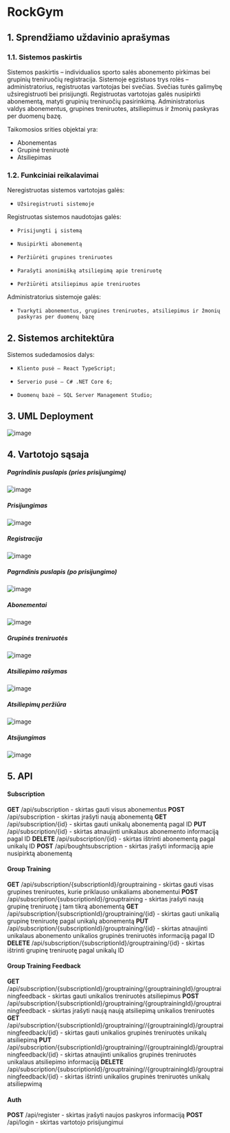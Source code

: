 # RockGym

## 1. Sprendžiamo uždavinio aprašymas
### 1.1. Sistemos paskirtis

Sistemos paskirtis – individualios sporto salės abonemento pirkimas bei grupinių treniruočių registracija. Sistemoje egzistuos trys rolės – administratorius, registruotas vartotojas bei svečias. Svečias turės galimybę užsiregistruoti bei prisijungti. Registruotas vartotojas galės nusipirkti abonementą, matyti grupinių treniruočių pasirinkimą. Administratorius valdys abonementus, grupines treniruotes, atsiliepimus ir žmonių paskyras per duomenų bazę.

Taikomosios srities objektai yra:
 - Abonementas 
 - Grupinė treniruotė 
 - Atsiliepimas

### 1.2. Funkciniai reikalavimai

Neregistruotas sistemos vartotojas galės:
-	  Užsiregistruoti sistemoje

Registruotas sistemos naudotojas galės:
-	  Prisijungti į sistemą
-	  Nusipirkti abonementą
-	  Peržiūrėti grupines treniruotes
-	  Parašyti anonimišką atsiliepimą apie treniruotę
-	  Peržiūrėti atsiliepimus apie treniruotes  

Administratorius sistemoje galės:
-	  Tvarkyti abonementus, grupines treniruotes, atsiliepimus ir žmonių paskyras per duomenų bazę

## 2. Sistemos architektūra

Sistemos sudedamosios dalys:
-	  Kliento pusė – React TypeScript;
-	  Serverio pusė – C# .NET Core 6;
- 	  Duomenų bazė – SQL Server Management Studio;


## 3. UML Deployment

![image](https://user-images.githubusercontent.com/90570865/207895637-14a7d77a-4861-480c-84d3-a6761afb7a6a.png)

## 4. Vartotojo sąsaja

##### Pagrindinis puslapis (pries prisijungimą)
![image](https://user-images.githubusercontent.com/90570865/207896996-09eab801-e73b-4173-8a87-3c4dd30edde3.png)

##### Prisijungimas
![image](https://user-images.githubusercontent.com/90570865/207897246-76ce21b6-c3fd-4a07-8bde-5137e7bc02ab.png)

##### Registracija
![image](https://user-images.githubusercontent.com/90570865/207897422-0ea8df3e-9c7b-4c6a-aebf-c0a0a0745982.png)

##### Pagrndinis puslapis (po prisijungimo)
![image](https://user-images.githubusercontent.com/90570865/207898033-314cbc84-5880-40ee-80be-2e6076be79fe.png)

##### Abonementai
![image](https://user-images.githubusercontent.com/90570865/207898194-bff86d10-54e3-456f-96bd-672854ed4d58.png)

##### Grupinės treniruotės
![image](https://user-images.githubusercontent.com/90570865/207898381-57c2f6ac-6a7d-477b-aa11-5d376e65fad4.png)

##### Atsiliepimo rašymas
![image](https://user-images.githubusercontent.com/90570865/207898588-f184c1c0-75a5-4b8b-8e4f-4a3e88d7e190.png)

##### Atsiliepimų peržiūra
![image](https://user-images.githubusercontent.com/90570865/207898750-3b8f515f-0d0f-43a1-8776-0107592eba41.png)

##### Atsijungimas
![image](https://user-images.githubusercontent.com/90570865/207898941-7349e097-ff42-4cf7-a269-5ae3a5afc10f.png)

## 5. API

#### Subscription
**GET** /api/subscription - skirtas gauti visus abonementus
**POST** /api/subscription - skirtas įrašyti naują abonementą
**GET** /api/subscription/{id} - skirtas gauti unikalų abonementą pagal ID
**PUT** /api/subscription/{id} - skirtas atnaujinti unikalaus abonemento informaciją pagal ID
**DELETE** /api/subscription/{id} - skirtas ištrinti abonementą pagal unikalų ID
**POST** /api/boughtsubscription - skirtas įrašyti informaciją apie nusipirktą abonementą

#### Group Training
**GET** /api/subscription/{subscriptionId}/grouptraining - skirtas gauti visas grupines treniruotes, kurie priklauso unikaliams abonementui
**POST** /api/subscription/{subscriptionId}/grouptraining - skirtas įrašyti naują grupinę treniruotę į tam tikrą abonementą
**GET** /api/subscription/{subscriptionId}/grouptraining/{id} - skirtas gauti unikalią grupinę treniruotę pagal unikalų abonementą
**PUT** /api/subscription/{subscriptionId}/grouptraining/{id} - skirtas atnaujinti unikalaus abonemento unikalios grupinės treniruotės informaciją pagal ID
**DELETE** /api/subscription/{subscriptionId}/grouptraining/{id} - skirtas ištrinti grupinę treniruotę pagal unikalų ID

#### Group Training Feedback
**GET** /api/subscription/{subscriptionId}/grouptraining/{grouptrainingId}/grouptrainingfeedback - skirtas gauti unikalios treniruotės atsiliepimus
**POST** /api/subscription/{subscriptionId}/grouptraining/{grouptrainingId}/grouptrainingfeedback - skirtas įrašyti naują naują atsiliepimą unikalios treniruotės
**GET** /api/subscription/{subscriptionId}/grouptraining//{grouptrainingId}/grouptrainingfeedback/{id} - skirtas gauti unikalios grupinės treniruotės unikalų atsiliepimą
**PUT** /api/subscription/{subscriptionId}/grouptraining//{grouptrainingId}/grouptrainingfeedback/{id} - skirtas atnaujinti unikalios grupinės treniruotės unikalaus atsiliepimo informaciją
**DELETE** /api/subscription/{subscriptionId}/grouptraining//{grouptrainingId}/grouptrainingfeedback/{id} - skirtas ištrinti unikalios grupinės treniruotės unikalų atsiliepwimą

#### Auth
**POST** /api/register - skirtas įrašyti naujos paskyros informaciją
**POST** /api/login - skirtas vartotojo prisijungimui

